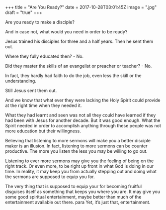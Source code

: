 +++
title = "Are You Ready?"
date = 2017-10-28T03:01:45Z
image = ".jpg"
draft = "true"
+++

Are you ready to make a disciple? 

And in case not, what would you need in order to be ready?

Jesus trained his disciples for three and a half years. Then he sent them out. 

Where they fully educated then? - No. 

Did they master the skills of an evangelist or preacher or teacher? - No. 

In fact, they hardly had faith to do the job, even less the skill or the understanding. 

Still Jesus sent them out. 

And we know that what ever they were lacking the Holy Spirit could provide at the right time when they needed it. 

What they had learnt and seen was not all they could have learned if they had been with Jesus for another decade. But it was good enough. What the Spirit needed in order to accomplish anything through these people was not more education but their willingness.

Believing that listening to more sermons will make you a better disciple maker is an illusion. In fact, listening to more sermons can be counter productive. The more you listen the less you may be willing to go out. 

Listening to ever more sermons may give you the feeling of being on the right track. Or even more, to be right up front in what God is doing in our time. In reality, it may keep you from actually stepping out and doing what the sermons are supposed to equip you for.

The very thing that is supposed to equip your for becoming fruitful disguises itself as something that keeps you where you are. It may give you some good spiritual entertainment, maybe better than much of the entertainment available out there.
para
Yet, it’s just that, entertainment.